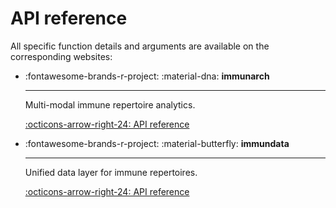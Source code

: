 # API reference

All specific function details and arguments are available on the corresponding websites:


<div class="grid cards" markdown>

-   :fontawesome-brands-r-project: :material-dna: **immunarch**

    ---

    Multi-modal immune repertoire analytics.

    [:octicons-arrow-right-24: API reference](https://immunomind.github.io/immunarch/reference)

-   :fontawesome-brands-r-project: :material-butterfly: **immundata**

    ---

    Unified data layer for immune repertoires.

    [:octicons-arrow-right-24: API reference](https://immunomind.github.io/immundata/reference)

</div>